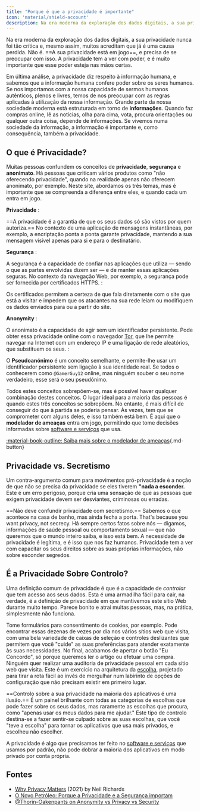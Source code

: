 ```yaml
---
title: "Porque é que a privacidade é importante"
icon: 'material/shield-account'
description: Na era moderna da exploração dos dados digitais, a sua privacidade nunca foi tão crítica e, mesmo assim, muitos acreditam que já é uma causa perdida. Não é.
---
```


Na era moderna da exploração dos dados digitais, a sua privacidade nunca foi tão crítica e, mesmo assim, muitos acreditam que já é uma causa perdida. Não é. ==A sua privacidade está em jogo==, e precisa de se preocupar com isso. A privacidade tem a ver com poder, e é muito importante que esse poder esteja nas mãos certas.

Em última análise, a privacidade diz respeito à informação humana, e sabemos que a informação humana confere poder sobre os seres humanos. Se nos importamos com a nossa capacidade de sermos humanos autênticos, plenos e livres, temos de nos preocupar com as regras aplicadas à utilização da nossa informação. Grande parte da nossa sociedade moderna está estruturada em torno de **informações**. Quando faz compras online, lê as notícias, olha para cima, vota, procura orientações ou qualquer outra coisa, depende de informações. Se vivemos numa sociedade da informação, a informação é importante e, como consequência, também a privacidade.

## O que é Privacidade?

Muitas pessoas confundem os conceitos de **privacidade**, **segurança** e **anonimato**. Há pessoas que criticam vários produtos como "não oferecendo privacidade", quando na realidade apenas não oferecem anonimato, por exemplo. Neste site, abordamos os três temas, mas é importante que se compreenda a diferença entre eles, e quando cada um entra em jogo.

<!-- markdownlint-disable-next-line -->
**Privacidade**
:

==A privacidade é a garantia de que os seus dados só são vistos por quem autoriza.== No contexto de uma aplicação de mensagens instantâneas, por exemplo, a encriptação ponta a ponta garante privacidade, mantendo a sua mensagem visível apenas para si e para o destinatário.

<!-- markdownlint-disable-next-line -->
**Segurança**
:

A segurança é a capacidade de confiar nas aplicações que utiliza — sendo o que as partes envolvidas dizem ser — e de manter essas aplicações seguras. No contexto da navegação Web, por exemplo, a segurança pode ser fornecida por certificados HTTPS.
:

Os certificados permitem a certeza de que fala diretamente com o site que está a visitar e impedem que os atacantes na sua rede leiam ou modifiquem os dados enviados para ou a partir do site.

<!-- markdownlint-disable-next-line -->
**Anonymity**
:

O anonimato é a capacidade de agir sem um identificador persistente. Pode obter essa privacidade online com o navegador [Tor](../tor.md), que lhe permite navegar na Internet com um endereço IP e uma ligação de rede aleatórios, que substituem os seus.
:

O **Pseudoanónimo** é um conceito semelhante, e permite-lhe usar um identificador persistente sem ligação à sua identidade real. Se todos o conhecerem como `@GamerGuy12` online, mas ninguém souber o seu nome verdadeiro, esse será o seu pseudónimo.

Todos estes conceitos sobrepõem-se, mas é possível haver qualquer combinação destes conceitos. O lugar ideal para a maioria das pessoas é quando estes três conceitos se sobrepõem. No entanto, é mais difícil de conseguir do que à partida se poderia pensar. Às vezes, tem que se comprometer com alguns deles, e isso também está bem. É aqui que o **modelador de ameaças** entra em jogo, permitindo que tome decisões informadas sobre [software e serviços](../tools.md) que usa.

[:material-book-outline: Saiba mais sobre o modelador de ameaças](threat-modeling.md ""){.md-button}

## Privacidade vs. Secretismo

Um contra-argumento comum para movimentos pró-privacidade é a noção de que não se precisa da privacidade se eles tiverem **"nada a esconder.** Este é um erro perigoso, porque cria uma sensação de que as pessoas que exigem privacidade devem ser desviantes, criminosas ou erradas.

==Não deve confundir privacidade com secretismo.== Sabemos o que acontece na casa de banho, mas ainda fecha a porta. That's because you want privacy, not secrecy. Há sempre certos fatos sobre nós — digamos, informações de saúde pessoal ou comportamento sexual — que não queremos que o mundo inteiro saiba, e isso está bem. A necessidade de privacidade é legítima, e é isso que nos faz humanos. Privacidade tem a ver com capacitar os seus direitos sobre as suas próprias informações, não sobre esconder segredos.

## É a Privacidade Sobre Controlo?

Uma definição comum de privacidade é que é a capacidade de *controlar* que tem acesso aos seus dados. Esta é uma armadilha fácil para cair, na verdade, é a definição de privacidade em que mantivemos este sítio Web durante muito tempo. Parece bonito e atrai muitas pessoas, mas, na prática, simplesmente não funciona.

Tome formulários para consentimento de cookies, por exemplo. Pode encontrar essas dezenas de vezes por dia nos vários sítios web que visita, com uma bela variedade de caixas de seleção e controles deslizantes que permitem que você "cuide" as suas preferências para atender exatamente às suas necessidades. No final, acabamos de apertar o botão "Eu Concordo", só porque queremos ler o artigo ou efetuar uma compra. Ninguém quer realizar uma auditoria de privacidade pessoal em cada sítio web que visita. Este é um exercício na arquitetura da [escolha](https://pt.wikipedia.org/wiki/Arquitetura_da_escolha), projetado para tirar a rota fácil ao invés de mergulhar num labirinto de opções de configuração que não precisam existir em primeiro lugar.

==Controlo sobre a sua privacidade na maioria dos aplicativos é uma ilusão.== É um painel brilhante com todas as categorias de escolhas que pode fazer sobre os seus dados, mas raramente as escolhas que procura, como "apenas usar os meus dados para me ajudar." Este tipo de controlo destina-se a fazer sentir-se culpado sobre as suas escolhas, que você "teve a escolha" para tornar os aplicativos que usa mais privados, e escolheu não escolher.

A privacidade é algo que precisamos ter feito no [software e serviços](../tools.md) que usamos por padrão, não pode dobrar a maioria dos aplicativos em modo privado por conta própria.

## Fontes

- [Why Privacy Matters](https://amazon.com/dp/0190939044) (2021) by Neil Richards
- [O Novo Petróleo: Porque a Privacidade e a Segurança importam](https://thenewoil.org/en/guides/prologue/why)
- [@Thorin-Oakenpants on Anonymity vs Privacy vs Security](https://code.privacyguides.dev/privacyguides/privacytools.io/issues/1760#issuecomment-10452)
